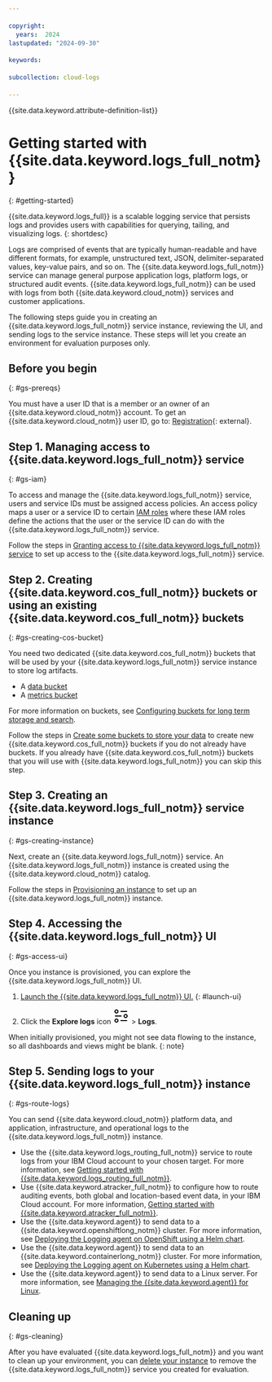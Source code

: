 ```yaml
---

copyright:
  years:  2024
lastupdated: "2024-09-30"

keywords:

subcollection: cloud-logs

---
```


{{site.data.keyword.attribute-definition-list}}

# Getting started with {{site.data.keyword.logs_full_notm}}
{: #getting-started}

{{site.data.keyword.logs_full}} is a scalable logging service that persists logs and provides users with capabilities for querying, tailing, and visualizing logs.
{: shortdesc}

Logs are comprised of events that are typically human-readable and have different formats, for example, unstructured text, JSON, delimiter-separated values, key-value pairs, and so on. The {{site.data.keyword.logs_full_notm}} service can manage general purpose application logs, platform logs, or structured audit events. {{site.data.keyword.logs_full_notm}} can be used with logs from both {{site.data.keyword.cloud_notm}} services and customer applications.

The following steps guide you in creating an {{site.data.keyword.logs_full_notm}} service instance, reviewing the UI, and sending logs to the service instance. These steps will let you create an environment for evaluation purposes only.

## Before you begin
{: #gs-prereqs}

You must have a user ID that is a member or an owner of an {{site.data.keyword.cloud_notm}} account. To get an {{site.data.keyword.cloud_notm}} user ID, go to: [Registration](https://{DomainName}/login){: external}.

## Step 1. Managing access to {{site.data.keyword.logs_full_notm}} service
{: #gs-iam}

To access and manage the {{site.data.keyword.logs_full_notm}} service, users and service IDs must be assigned access policies. An access policy maps a user or a service ID to certain [IAM roles](/docs/cloud-logs?topic=cloud-logs-iam) where these IAM roles define the actions that the user or the service ID can do with the {{site.data.keyword.logs_full_notm}} service.

Follow the steps in [Granting access to {{site.data.keyword.logs_full_notm}} service](/docs/cloud-logs?topic=cloud-logs-iam-assign-access&interface=ui) to set up access to the {{site.data.keyword.logs_full_notm}} service.

## Step 2. Creating {{site.data.keyword.cos_full_notm}} buckets or using an existing {{site.data.keyword.cos_full_notm}} buckets
{: #gs-creating-cos-bucket}

You need two dedicated {{site.data.keyword.cos_full_notm}} buckets that will be used by your {{site.data.keyword.logs_full_notm}} service instance to store log artifacts.

* A [data bucket](/docs/cloud-logs?topic=cloud-logs-configure-data-bucket&interface=cli)
* A [metrics bucket](/docs/cloud-logs?topic=cloud-logs-configure-metrics-bucket&interface=cli)

For more information on buckets, see [Configuring buckets for long term storage and search](/docs/cloud-logs?topic=cloud-logs-about-bucket).

Follow the steps in [Create some buckets to store your data](/docs/cloud-object-storage?topic=cloud-object-storage-getting-started-cloud-object-storage#gs-create-buckets) to create new {{site.data.keyword.cos_full_notm}} buckets if you do not already have buckets. If you already have {{site.data.keyword.cos_full_notm}} buckets that you will use with {{site.data.keyword.logs_full_notm}} you can skip this step.

## Step 3. Creating an {{site.data.keyword.logs_full_notm}} service instance
{: #gs-creating-instance}

Next, create an {{site.data.keyword.logs_full_notm}} service. An {{site.data.keyword.logs_full_notm}} instance is created using the {{site.data.keyword.cloud_notm}} catalog.

Follow the steps in [Provisioning an instance](/docs/cloud-logs?topic=cloud-logs-instance-provision&interface=cli) to set up an {{site.data.keyword.logs_full_notm}} instance.


## Step 4. Accessing the {{site.data.keyword.logs_full_notm}} UI
{: #gs-access-ui}

Once you instance is provisioned, you can explore the {{site.data.keyword.logs_full_notm}} UI.

1. [Launch the {{site.data.keyword.logs_full_notm}} UI.](/docs/cloud-logs?topic=cloud-logs-instance-launch#instance-launch-cloud-ui)
{: #launch-ui}

2. Click the **Explore logs** icon ![Explore logs icon](/icons/explore.svg "Explore logs") > **Logs**.

When initially provisioned, you might not see data flowing to the instance, so all dashboards and views might be blank.
{: note}


## Step 5. Sending logs to your {{site.data.keyword.logs_full_notm}} instance
{: #gs-route-logs}

You can send {{site.data.keyword.cloud_notm}} platform data, and application, infrastructure, and operational logs to the {{site.data.keyword.logs_full_notm}} instance.

- Use the {{site.data.keyword.logs_routing_full_notm}} service to route logs from your IBM Cloud account to your chosen target. For more information, see [Getting started with {{site.data.keyword.logs_routing_full_notm}}](/docs/logs-router?topic=logs-router-getting-started).
- Use {{site.data.keyword.atracker_full_notm}} to configure how to route auditing events, both global and location-based event data, in your IBM Cloud account. For more information, [Getting started with {{site.data.keyword.atracker_full_notm}}](/docs/atracker?topic=atracker-getting-started).
- Use the {{site.data.keyword.agent}} to send data to a {{site.data.keyword.openshiftlong_notm}} cluster. For more information, see [Deploying the Logging agent on OpenShift using a Helm chart](/docs/cloud-logs?topic=cloud-logs-agent-helm-os-deploy).
- Use the {{site.data.keyword.agent}} to send data to an {{site.data.keyword.containerlong_notm}} cluster. For more information, see [Deploying the Logging agent on Kubernetes using a Helm chart](/docs/cloud-logs?topic=cloud-logs-agent-helm-kube-deploy).
- Use the {{site.data.keyword.agent}} to send data to a Linux server. For more information, see [Managing the {{site.data.keyword.agent}} for Linux](/docs/cloud-logs?topic=cloud-logs-agent-linux).



## Cleaning up
{: #gs-cleaning}

After you have evaluated {{site.data.keyword.logs_full_notm}} and you want to clean up your environment, you can [delete your instance](/docs/cloud-logs?topic=cloud-logs-instance-remove&interface=cli) to remove the {{site.data.keyword.logs_full_notm}} service you created for evaluation.
